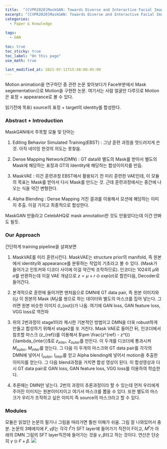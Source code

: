 ```yaml
---
title:  "[CVPR2020]MaskGAN: Towards Diverse and Interactive Facial Image Manipulation"
excerpt: "[CVPR2020]MaskGAN: Towards Diverse and Interactive Facial Image Manipulation"
categories:
  - Paper & Knowledge
  
tags:
  - GAN
  
toc: true
toc_sticky: true
toc_label: "On this page"
use_math: true
    
last_modified_at: 2021-07-11T15:48:00-05:00
---
```


Motion animation을 연구하던 중 관련 논문 찾아보다가 Face부분에서 Mask segementation으로 Motion을 구현한 논문. 여기서는 사람 얼굴만 다루므로 Motion은 표정 = appearance로 볼 수 있다.

읽기전에 목표) source의 표정 + target의 identity를 합성한다.

### Abstract + Introduction
MaskGAN에서 주목할 모듈 및 단어는

1. Editing Behavior Simulated Training(EBST) : 그냥 훈련 과정을 멋드러지게 쓴것. 아직 네이밍 한것의 의도는 못찾음.

2. Dense Mapping Network(DMN) : GT data와 별도의 Mask를 받아서 별도의 Mask에 해당하는 표정과 GT의 Identity에 해당하는 합성이미지를 만듬.

3. MaskVAE : 이건 훈련과정 EBST에서 활용되기 전 미리 훈련한 VAE인데, 이 모듈의 목표는 Mask를 받아서 다시 Mask를 만드는 것. 근데 훈련과정에서는 중간에 나오는 식을 약간 변형한다.

4. Alpha Blending : Dense Mapping 거친 결과를 이용해서 모션에 해당하는 이미지 추출. 이걸 가지고 최종적으로 합성한다.

MaskGAN 만들라고 CelebAHQ로 mask annotation한 것도 만들었다는데 이건 안봐도 될듯.

### Our Approach

간단하게 training pipeline을 살펴보면
1. MaskVAE를 미리 훈련시킨다. MaskVAE는 structure prior의 manifold, 즉 원본에서 identity와 appearance를 분류하는 작업의 기초라고 볼 수 있다. (Mask가 들어가고 
인토커와 디코더 사이에 이걸 약간씩 조작하므로). 인코더는 1024의 $\mu$와 $\sigma$를 반환하는데 이걸 VAE 개념으로 $z = \mu + r \odot exp(\sigma)$로 합친다음, Decoder로 들어간다.

2. 본격적으로 훈련에 들어가면 맨처음으로 DMN에 GT data pair, 즉 원본 이미지와 ($I_t$) 이 원본의 Mask ($M_t$)를 쌍으로 하는 데이터와 별도의 마스크를 집어 넣는다. 그러면 원본 비슷한 이미지 (I_{out})가 나옴.
여기에 GAN loss, GAN feature loss, VGG loss로 역전파

3. 위의 2번과정이 stage1이라 제시한 기본적인 방법이고 DMN을 더욱 robust하게 만들고 합성하기 위해서 stage2를 또 거친다. Mask VAE로 들어간 뒤, 인코더에서 참조할 마스크 (z_{ref})를 이용해서 
$\pm \frac{z^{ref} - z^t}}{\lambda_{inter}}$로 $z_{inter}$, $z_{outer}$를 만든다. 이 두개를 디코더에 통과시켜 $M_{outer}$, $M_{inter}$를 얻는다. 그 다음 이 두개의 마스크와
GT data pair를 각각의 DMN에 넣어서 $I_{outer}$, $I_{inter}$를 얻고 Alpha blending에 넣어서 motion을 추출한 이미지를 얻는다. 그 다음 blend과정을 거치면 합성 영상이 된다. 이 합성영상과
다시 GT data pair로 GAN loss, GAN feature loss, VGG loss를 이용하여 학습한다.

4. 추론때는 DMN만 넣는다. 2번의 과정이 추론과정이라 할 수 있는데 먼저 우리에게 주어진 이미지는 원본이미지이고 여기서 마스크를 뽑을 수 있다. 또한 별도의 마스크가 우리가 조작하고 싶은 이미지 즉 source의 마스크라고 할 수 있다. 

### Modules
모듈은 읽었던 논문의 필기나 그림을 따라가면 훨씬 이해가 쉬움. 그림 잘 나와있어서 충분. 논문의 3페에지에 $F, \gamma\beta$는 각각 $I^t$가 SFT layer에 들어가기 직전이 F이고, $M^t$가 아래의 DMN 그림의 SFT layer직전에 들어가는 것을 
$\gamma, \beta$라고 하는 것이다. 연산은 단순히 $\gamma \odot F + \beta$.
![](/assets/images/2021-07-11-MaskGAN/1.JPG)